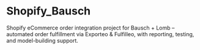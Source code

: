 # Shopify_Bausch
Shopify eCommerce order integration project for Bausch + Lomb – automated order fulfillment via Exporteo &amp; Fulfilleo, with reporting, testing, and model-building support.
